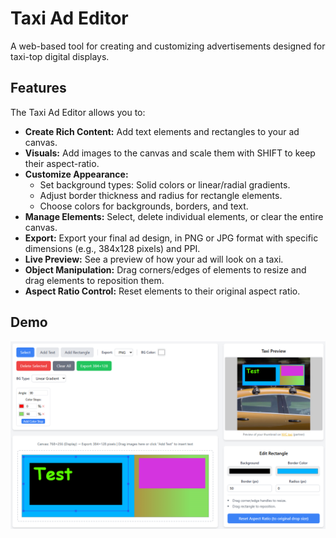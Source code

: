 # Taxi Ad Editor

A web-based tool for creating and customizing advertisements designed for taxi-top digital displays.

## Features

The Taxi Ad Editor allows you to:

*   **Create Rich Content:** Add text elements and rectangles to your ad canvas.
*   **Visuals:** Add images to the canvas and scale them with SHIFT to keep their aspect-ratio.
*   **Customize Appearance:**
    *   Set background types: Solid colors or linear/radial gradients.
    *   Adjust border thickness and radius for rectangle elements.
    *   Choose colors for backgrounds, borders, and text.
*   **Manage Elements:** Select, delete individual elements, or clear the entire canvas.
*   **Export:** Export your final ad design, in PNG or JPG format with specific dimensions (e.g., 384x128 pixels) and PPI.
*   **Live Preview:** See a preview of how your ad will look on a taxi.
*   **Object Manipulation:** Drag corners/edges of elements to resize and drag elements to reposition them.
*   **Aspect Ratio Control:** Reset elements to their original aspect ratio.

## Demo

![Taxi Ad Editor Preview](taxi-ad-editor-preview.png)
